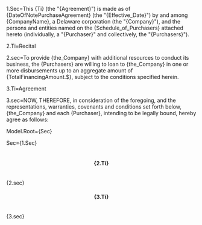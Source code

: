 1.Sec=This {Ti} (the "{Agreement}") is made as of {DateOfNotePurchaseAgreement} (the "{Effective_Date}") by and among {CompanyName}, a Delaware corporation (the "{Company}"), and the persons and entities named on the {Schedule_of_Purchasers} attached hereto (individually, a "{Purchaser}" and collectively, the "{Purchasers}").

2.Ti=Recital

2.sec=To provide {the_Company} with additional resources to conduct its business, the {Purchasers} are willing to loan to {the_Company} in one or more disbursements up to an aggregate amount of {TotalFinancingAmount.$}, subject to the conditions specified herein.

3.Ti=Agreement

3.sec=NOW, THEREFORE, in consideration of the foregoing, and the representations, warranties, covenants and conditions set forth below, {the_Company} and each {Purchaser}, intending to be legally bound, hereby agree as follows:

Model.Root={Sec}

Sec={1.Sec}<br><br><center><h4>{2.Ti}</center></h4><br>{2.sec}<br><center><h4>{3.Ti}</center></h4><br>{3.sec}
